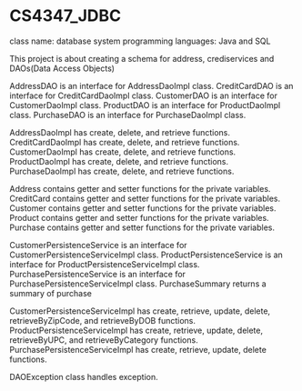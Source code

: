 # CS4347_JDBC
class name: database system
programming languages: Java and SQL

This project is about creating a schema for address, crediservices and DAOs(Data Access Objects)

AddressDAO is an interface for AddressDaoImpl class.
CreditCardDAO is an interface for CreditCardDaoImpl class.
CustomerDAO is an interface for CustomerDaoImpl class.
ProductDAO is an interface for ProductDaoImpl class.
PurchaseDAO is an interface for PurchaseDaoImpl class.

AddressDaoImpl has create, delete, and retrieve functions.
CreditCardDaoImpl has create, delete, and retrieve functions.
CustomerDaoImpl has create, delete, and retrieve functions.
ProductDaoImpl has create, delete, and retrieve functions.
PurchaseDaoImpl has create, delete, and retrieve functions.

Address contains getter and setter functions for the private variables.
CreditCard contains getter and setter functions for the private variables.
Customer contains getter and setter functions for the private variables.
Product contains getter and setter functions for the private variables.
Purchase contains getter and setter functions for the private variables.

CustomerPersistenceService is an interface for CustomerPersistenceServiceImpl class.
ProductPersistenceService is an interface for ProductPersistenceServiceImpl class.
PurchasePersistenceService is an interface for PurchasePersistenceServiceImpl class.
PurchaseSummary returns a summary of purchase

CustomerPersistenceServiceImpl has create, retrieve, update, delete, retrieveByZipCode, and retrieveByDOB functions.
ProductPersistenceServiceImpl has create, retrieve, update, delete, retrieveByUPC, and retrieveByCategory functions.
PurchasePersistenceServiceImpl has create, retrieve, update, delete functions.

DAOException class handles exception.
